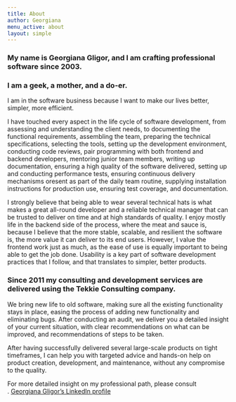 ```yaml
---
title: About
author: Georgiana
menu_active: about
layout: simple
---
```


<section class="about-section">
<div class="container">
<h3>My name is Georgiana Gligor, and I am crafting professional software since 2003.</h3>
<h3> I am a geek, a mother, and a do-er.</h3>
<p>I am in the software business because I want to make our lives better, simpler, more efficient.</p>

<p>I have touched every aspect in the life cycle of software development, from assessing and understanding the client needs, to documenting the functional requirements, assembling the team, preparing the technical specifications, selecting the tools, setting up the development environment, conducting code reviews, pair programming with both frontend and backend developers, mentoring junior team members, writing up documentation, ensuring a high quality of the software delivered, setting up and conducting performance tests, ensuring continuous delivery mechanisms oresent as part of the daily team routine, supplying installation instructions for production use, ensuring test coverage, and documentation.</p>

<p>I strongly believe that being able to wear several technical hats is what makes a great all-round developer and a reliable technical manager that can be trusted to deliver on time and at high standards of quality. I enjoy mostly life in the backend side of the process, where the meat and sauce is, because I believe that the more stable, scalable, and resilient the software is, the more value it can deliver to its end users. However, I value the frontend work just as much, as the ease of use is equally important to being able to get the job done. Usability is a key part of software development practices that I follow, and that translates to simpler, better products.</p>

<h3>Since 2011 my consulting and development services are delivered using the Tekkie Consulting company.</h3>

<p>We bring new life to old software, making sure all the existing functionality stays in place, easing the process of adding new functionality and eliminating bugs. After conducting an audit, we deliver you a detailed insight of your current situation, with clear recommendations on what can be improved, and recommendations of steps to be taken.</p>

<p>After having successfully delivered several large-scale products on tight timeframes, I can help you with targeted advice and hands-on help on product creation, development, and maintenance, without any compromise to the quality.</p>
<div class="text-center">
For more detailed insight on my professional path, please consult<br> .
<a href="http://ro.linkedin.com/in/gbtekkie" target="_blank">Georgiana Gligor&#8217;s LinkedIn profile</a>
</div>
 </div>
</section>
